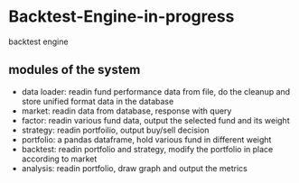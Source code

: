 # Backtest-Engine-in-progress

backtest engine

## modules of the system

- data loader: readin fund performance data from file, do the cleanup and store unified format data in the database
- market: readin data from database, response with query
- factor: readin various fund data, output the selected fund and its weight
- strategy: readin portfoilio, output buy/sell decision
- portfolio: a pandas dataframe, hold various fund in different weight
- backtest: readin portfolio and strategy, modify the portfolio in place according to market
- analysis: readin portfolio, draw graph and output the metrics

